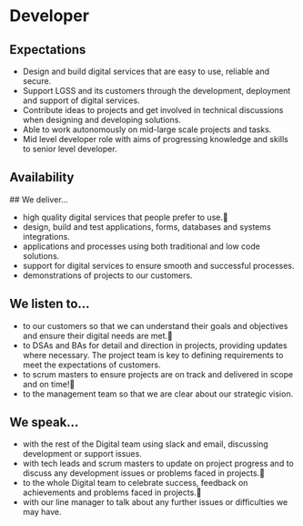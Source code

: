 # Developer  

## Expectations
* Design and build digital services that are easy to use, reliable and secure.
* Support LGSS and its customers through the development, deployment and support of digital services.
* Contribute ideas to projects and get involved in technical discussions when designing and developing solutions.
* Able to work autonomously on mid-large scale projects and tasks.
* Mid level developer role with aims of progressing knowledge and skills to senior level developer.


## Availability
<object data="/roles/dev-pie.svg" type="image/svg+xml" width="650" height="230"></object>

## We deliver...
* high quality digital services that people prefer to use.
* design, build and test applications, forms, databases and systems integrations. 
* applications and processes using both traditional and low code solutions.
* support for digital services to ensure smooth and successful processes.
* demonstrations of projects to our customers.

## We listen to...
* to our customers so that we can understand their goals and objectives and ensure their digital needs are met.
* to DSAs and BAs for detail and direction in projects, providing updates where necessary. The project team is key to defining requirements to meet the expectations of customers.
* to scrum masters to ensure projects are on track and delivered in scope and on time!
* to the management team so that we are clear about our strategic vision. 

## We speak...
* with the rest of the Digital team using slack and email, discussing development or support issues.
* with tech leads and scrum masters to update on project progress and to discuss any development issues or problems faced in projects.
* to the whole Digital team to celebrate success, feedback on achievements and problems faced in projects.
* with our line manager to talk about any further issues or difficulties we may have.
